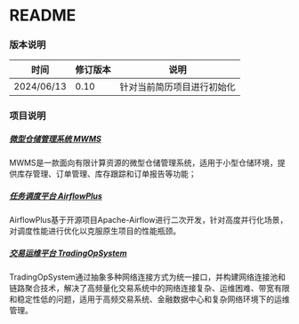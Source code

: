 # README

### 版本说明

| 时间       | 修订版本 | 说明                       |
| ---------- | -------- | -------------------------- |
| 2024/06/13 | 0.10     | 针对当前简历项目进行初始化 |



### 项目说明

##### [微型仓储管理系统 MWMS](https://github.com/YMEN6/ProjectShowcase/blob/main/MicroWarehouseManagementSystem.md)

MWMS是一款面向有限计算资源的微型仓储管理系统，适用于小型仓储环境，提供库存管理、订单管理、库存跟踪和订单报告等功能；



##### [任务调度平台 AirflowPlus](https://github.com/YMEN6/ProjectShowcase/blob/main/AirflowPlus.md)

AirflowPlus基于开源项目Apache-Airflow进行二次开发，针对高度并行化场景，对调度性能进行优化以克服原生项目的性能瓶颈。



##### [交易运维平台 TradingOpSystem](https://github.com/YMEN6/ProjectShowcase/blob/main/TradingOpSystem.md)

TradingOpSystem通过抽象多种网络连接方式为统一接口，并构建网络连接池和链路聚合技术，解决了高频量化交易系统中的网络连接复杂、运维困难、带宽有限和稳定性低的问题，适用于高频交易系统、金融数据中心和复杂网络环境下的运维管理。

